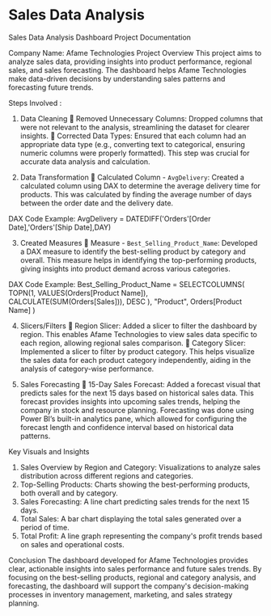 # Sales Data Analysis

Sales Data Analysis Dashboard
Project Documentation

Company Name: Afame Technologies
Project Overview
This project aims to analyze sales data, providing insights into product performance, regional sales, and sales forecasting. The dashboard helps Afame Technologies make data-driven decisions by understanding sales patterns and forecasting future trends.

Steps Involved :
1. Data Cleaning
	Removed Unnecessary Columns: Dropped columns that were not relevant to the analysis, streamlining the dataset for clearer insights.
	Corrected Data Types: Ensured that each column had an appropriate data type (e.g., converting text to categorical, ensuring numeric columns were properly formatted). This step was crucial for accurate data analysis and calculation.

2. Data Transformation
	Calculated Column - `AvgDelivery`: Created a calculated column using DAX to determine the average delivery time for products. This was calculated by finding the average number of days between the order date and the delivery date.

DAX Code Example:
AvgDelivery = DATEDIFF('Orders'[Order Date],'Orders'[Ship Date],DAY)

3. Created Measures
	Measure - `Best_Selling_Product_Name`: Developed a DAX measure to identify the best-selling product by category and overall. This measure helps in identifying the top-performing products, giving insights into product demand across various categories.

DAX Code Example:
Best_Selling_Product_Name = SELECTCOLUMNS( TOPN(1, VALUES(Orders[Product Name]), CALCULATE(SUM(Orders[Sales])), DESC ), "Product", Orders[Product Name] )

4. Slicers/Filters
	Region Slicer: Added a slicer to filter the dashboard by region. This enables Afame Technologies to view sales data specific to each region, allowing regional sales comparison.
	Category Slicer: Implemented a slicer to filter by product category. This helps visualize the sales data for each product category independently, aiding in the analysis of category-wise performance.

5. Sales Forecasting
	15-Day Sales Forecast: Added a forecast visual that predicts sales for the next 15 days based on historical sales data. This forecast provides insights into upcoming sales trends, helping the company in stock and resource planning.
Forecasting was done using Power BI’s built-in analytics pane, which allowed for configuring the forecast length and confidence interval based on historical data patterns.

Key Visuals and Insights
1.	Sales Overview by Region and Category: Visualizations to analyze sales distribution across different regions and categories.
2.	 Top-Selling Products: Charts showing the best-performing products, both overall and by category.
3.	Sales Forecasting: A line chart predicting sales trends for the next 15 days.
4.	Total Sales: A bar chart displaying the total sales generated over a period of time.
5.	Total Profit: A line graph representing the company's profit trends based on sales and operational costs.

Conclusion
The dashboard developed for Afame Technologies provides clear, actionable insights into sales performance and future sales trends. By focusing on the best-selling products, regional and category analysis, and forecasting, the dashboard will support the company's decision-making processes in inventory management, marketing, and sales strategy planning.

